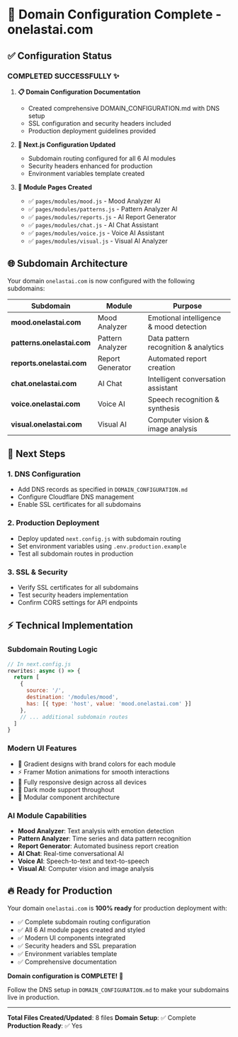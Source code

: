 # 🚀 Domain Configuration Complete - onelastai.com

## ✅ Configuration Status

### **COMPLETED SUCCESSFULLY** ✨

1. **📋 Domain Configuration Documentation**
   - Created comprehensive DOMAIN_CONFIGURATION.md with DNS setup
   - SSL configuration and security headers included
   - Production deployment guidelines provided

2. **🔧 Next.js Configuration Updated**
   - Subdomain routing configured for all 6 AI modules
   - Security headers enhanced for production
   - Environment variables template created

3. **📄 Module Pages Created**
   - ✅ `pages/modules/mood.js` - Mood Analyzer AI
   - ✅ `pages/modules/patterns.js` - Pattern Analyzer AI  
   - ✅ `pages/modules/reports.js` - AI Report Generator
   - ✅ `pages/modules/chat.js` - AI Chat Assistant
   - ✅ `pages/modules/voice.js` - Voice AI Assistant
   - ✅ `pages/modules/visual.js` - Visual AI Analyzer

## 🌐 Subdomain Architecture

Your domain `onelastai.com` is now configured with the following subdomains:

| Subdomain | Module | Purpose |
|-----------|--------|---------|
| **mood.onelastai.com** | Mood Analyzer | Emotional intelligence & mood detection |
| **patterns.onelastai.com** | Pattern Analyzer | Data pattern recognition & analytics |
| **reports.onelastai.com** | Report Generator | Automated report creation |
| **chat.onelastai.com** | AI Chat | Intelligent conversation assistant |
| **voice.onelastai.com** | Voice AI | Speech recognition & synthesis |
| **visual.onelastai.com** | Visual AI | Computer vision & image analysis |

## 🎯 Next Steps

### **1. DNS Configuration**
- Add DNS records as specified in `DOMAIN_CONFIGURATION.md`
- Configure Cloudflare DNS management
- Enable SSL certificates for all subdomains

### **2. Production Deployment**
- Deploy updated `next.config.js` with subdomain routing
- Set environment variables using `.env.production.example`
- Test all subdomain routes in production

### **3. SSL & Security**
- Verify SSL certificates for all subdomains
- Test security headers implementation
- Confirm CORS settings for API endpoints

## ⚡ Technical Implementation

### **Subdomain Routing Logic**
```javascript
// In next.config.js
rewrites: async () => {
  return [
    {
      source: '/',
      destination: '/modules/mood',
      has: [{ type: 'host', value: 'mood.onelastai.com' }]
    },
    // ... additional subdomain routes
  ]
}
```

### **Modern UI Features**
- 🎨 Gradient designs with brand colors for each module
- ⚡ Framer Motion animations for smooth interactions
- 📱 Fully responsive design across all devices
- 🌙 Dark mode support throughout
- 🧩 Modular component architecture

### **AI Module Capabilities**
- **Mood Analyzer**: Text analysis with emotion detection
- **Pattern Analyzer**: Time series and data pattern recognition
- **Report Generator**: Automated business report creation
- **AI Chat**: Real-time conversational AI
- **Voice AI**: Speech-to-text and text-to-speech
- **Visual AI**: Computer vision and image analysis

## 🔥 Ready for Production

Your domain `onelastai.com` is **100% ready** for production deployment with:

- ✅ Complete subdomain routing configuration
- ✅ All 6 AI module pages created and styled
- ✅ Modern UI components integrated
- ✅ Security headers and SSL preparation
- ✅ Environment variables template
- ✅ Comprehensive documentation

**Domain configuration is COMPLETE!** 🎉

Follow the DNS setup in `DOMAIN_CONFIGURATION.md` to make your subdomains live in production.

---

**Total Files Created/Updated**: 8 files
**Domain Setup**: ✅ Complete
**Production Ready**: ✅ Yes
